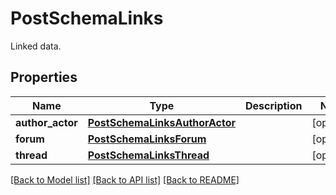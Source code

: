 # PostSchemaLinks

Linked data.

## Properties
Name | Type | Description | Notes
------------ | ------------- | ------------- | -------------
**author_actor** | [**PostSchemaLinksAuthorActor**](PostSchemaLinksAuthorActor.md) |  | [optional] 
**forum** | [**PostSchemaLinksForum**](PostSchemaLinksForum.md) |  | [optional] 
**thread** | [**PostSchemaLinksThread**](PostSchemaLinksThread.md) |  | [optional] 

[[Back to Model list]](../README.md#documentation-for-models) [[Back to API list]](../README.md#documentation-for-api-endpoints) [[Back to README]](../README.md)


